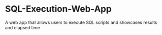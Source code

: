 # SQL-Execution-Web-App

A web app that allows users to execute SQL scripts and showcases results and elapsed time

